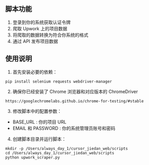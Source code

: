 ## 脚本功能
1. 登录到你的系统获取认证令牌
2. 爬取 Upwork 上的项目数据
3. 将爬取的数据转换为符合你系统的格式
4. 通过 API 发布项目数据

## 使用说明
1. 首先安装必要的依赖：
```
pip install selenium requests webdriver-manager
```
2. 确保你已经安装了 Chrome 浏览器和对应版本的 ChromeDriver
```
https://googlechromelabs.github.io/chrome-for-testing/#stable
```
3. 修改脚本中的配置参数：

 - BASE_URL : 你的项目 URL
 - EMAIL 和 PASSWORD : 你的系统管理员账号和密码
4. 创建脚本目录并运行脚本：
```
mkdir -p /Users/always_day_1/cursor_jiedan_web/scripts
cd /Users/always_day_1/cursor_jiedan_web/scripts
python upwork_scraper.py
```